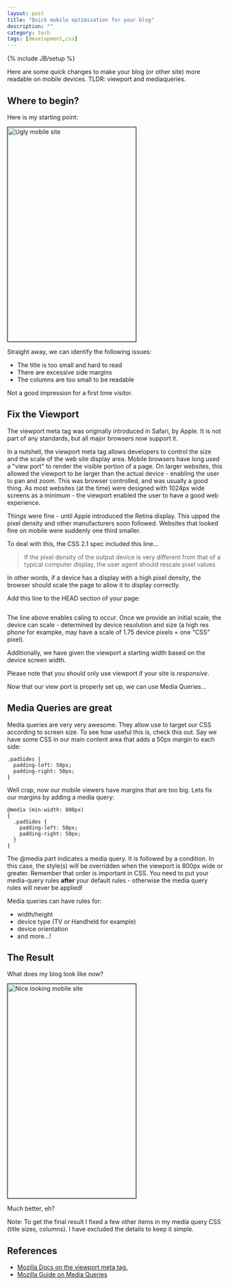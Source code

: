 ```yaml
---
layout: post
title: "Quick mobile optimisation for your blog"
description: ""
category: tech
tags: [development,css]
---
```

{% include JB/setup %}

Here are some quick changes to make your blog (or other site) more readable on mobile devices. TLDR: viewport and mediaqueries.

<!--more-->

## Where to begin?

Here is my starting point:

<img src="{{ site.url }}/assets/images/acc/blog_before.png" style="width:300px;height:500px;border:1px solid black;" class="img-responsive" alt="Ugly mobile site" />

Straight away, we can identify the following issues:

- The title is too small and hard to read
- There are excessive side margins
- The columns are too small to be readable

Not a good impression for a first time visitor.

## Fix the Viewport

The viewport meta tag was originally introduced in Safari, by Apple. It is not part of any standards, but all major browsers now support it.

In a nutshell, the viewport meta tag allows developers to control the size and the scale of the web site display area. Mobile browsers have long used a "view port" to render the visible portion of a page. On larger websites, this allowed the viewport to be larger than the actual device - enabling the user to pan and zoom. This was browser controlled, and was usually a good thing. As most websites (at the time) were designed with 1024px wide screens as a minimum - the viewport enabled the user to have a good web experience.

Things were fine - until Apple introduced the Retina display. This upped the pixel density and other manufacturers soon followed. Websites that looked fine on mobile were suddenly one third smaller.

To deal with this, the CSS 2.1 spec included this line...

> If the pixel density of the output device is very different from that of a typical computer display, the user agent should rescale pixel values

In other words, if a device has a display with a high pixel density, the browser should scale the page to allow it to display correctly.

Add this line to the HEAD section of your page:

```<meta name="viewport" content="width=device-width, initial-scale=1.0">
```

The line above enables caling to occur. Once we provide an initial scale, the device can scale - determined by device resolution and size (a high res phone for exampke, may have a scale of 1.75 device pixels = one "CSS" pixel).

Additionally, we have given the viewport a starting width based on the device screen width.

Please note that you should only use viewport if your site is *responsive*.

Now that our view port is properly set up, we can use Media Queries...

## Media Queries are great

Media queries are very very awesome. They allow use to target our CSS according to screen size. To see how useful this is, check this out. Say we have some CSS in our main content area that adds a 50px margin to each side:

```
.padSides {
  padding-left: 50px;
  padding-right: 50px;
}
```

Well crap, now our mobile viewers have margins that are too big. Lets fix our margins by adding a media query:

```
@media (min-width: 800px)
{
  .padSides {
    padding-left: 50px;
    padding-right: 50px;
  }
}
```

The @media part indicates a media query. It is followed by a condition. In this case, the style(s) will be overridden when the viewport is 800px wide or greater. Remember that order is important in CSS. You need to put your media-query rules **after** your default rules - otherwise the media query rules will never be applied!

Media queries can have rules for:

- width/height
- device type (TV or Handheld for example)
- device orientation
- and more...!

## The Result

What does my blog look like now?

<img src="{{ site.url }}/assets/images/acc/blog_after.png" style="width:300px;height:500px;border:1px solid black;" class="img-responsive" alt="Nice looking mobile site" />

Much better, eh?

<div class="highlight">Note: To get the final result I fixed a few other items in my media query CSS (title sizes, columns). I have excluded the details to keep it simple.</div>

## References

- [Mozilla Docs on the viewport meta tag.](https://developer.mozilla.org/en/docs/Mozilla/Mobile/Viewport_meta_tag)
- [Mozilla Guide on Media Queries](https://developer.mozilla.org/en-US/docs/Web/Guide/CSS/Media_queries)
